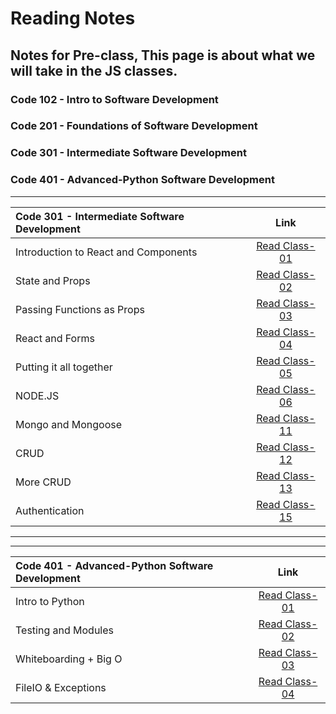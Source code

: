# Reading Notes

## Notes for Pre-class, This page is about what we will take in the JS classes.

### Code 102 - Intro to Software Development
### Code 201 - Foundations of Software Development
### Code 301 - Intermediate Software Development
### Code 401 - Advanced-Python Software Development

---

| Code 301 - Intermediate Software Development | Link |
| :--------- | :---------: |
| Introduction to React and Components | [Read Class-01](./code-301-python/ReadClass-01.md) |
| State and Props | [Read Class-02](./code-301-python/ReadClass-02.md) |
| Passing Functions as Props | [Read Class-03](./code-301-python/ReadClass-03.md) |
| React and Forms | [Read Class-04](./code-301-python/ReadClass-04.md) |
| Putting it all together | [Read Class-05](./code-301-python/ReadClass-05.md) |
| NODE.JS | [Read Class-06](./code-301-python/ReadClass-06.md) |
| Mongo and Mongoose | [Read Class-11](./code-301-python/ReadClass-11.md) |
| CRUD | [Read Class-12](./code-301-python/ReadClass-12.md) |
| More CRUD | [Read Class-13](./code-301-python/ReadClass-13.md) |
| Authentication | [Read Class-15](./code-301-python/ReadClass-15.md) |
---
---
|Code 401 - Advanced-Python Software Development| Link |
|:---------|:---------:|
| Intro to Python | [Read Class-01](./code-401-python/Class-01.md) |
| Testing and Modules | [Read Class-02](./code-401-python/Class-02.md) |
| Whiteboarding + Big O | [Read Class-03](./code-401-python/Class-03.md) |
| FileIO & Exceptions | [Read Class-04](./code-401-python/Class-04.md) |

